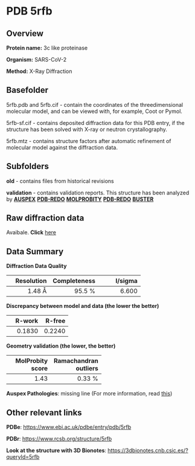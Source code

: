# PDB 5rfb

## Overview

**Protein name:** 3c like proteinase

**Organism:** SARS-CoV-2

**Method:** X-Ray Diffraction

## Basefolder

5rfb.pdb and 5rfb.cif - contain the coordinates of the threedimensional molecular model, and can be viewed with, for example, Coot or Pymol.

5rfb-sf.cif - contains deposited diffraction data for this PDB entry, if the structure has been solved with X-ray or neutron crystallography.

5rfb.mtz - contains structure factors after automatic refinement of molecular model against the diffraction data.

## Subfolders



**old** - contains files from historical revisions

**validation** - contains validation reports. This structure has been analyzed by [**AUSPEX**](https://github.com/thorn-lab/coronavirus_structural_task_force/tree/master/pdb/3c_like_proteinase/SARS-CoV-2/5rfb/validation/auspex) [**PDB-REDO**](https://github.com/thorn-lab/coronavirus_structural_task_force/tree/master/pdb/3c_like_proteinase/SARS-CoV-2/5rfb/validation/pdb-redo) [**MOLPROBITY**](https://github.com/thorn-lab/coronavirus_structural_task_force/tree/master/pdb/3c_like_proteinase/SARS-CoV-2/5rfb/validation/molprobity) [**PDB-REDO**](https://github.com/thorn-lab/coronavirus_structural_task_force/blob/master/pdb/3c_like_proteinase/SARS-CoV-2/5rfb/validation/Xtriage_output.log) [**BUSTER**](https://www.globalphasing.com/buster/wiki/index.cgi?Covid19Pdb5RFB)

## Raw diffraction data

Avaibale. **Click** [here](https://zenodo.org/record/3731294) 

## Data Summary
**Diffraction Data Quality**

|   | Resolution | Completeness| I/sigma |
|---|-------------:|----------------:|--------------:|
|   |1.48 Å|95.5  %|<img width=50/>6.600|

**Discrepancy between model and data (the lower the better)**

|   | **R-work**| **R-free**   
|---|-------------:|----------------:|           
||  0.1830|  0.2240|

**Geometry validation (the lower, the better)**

|   |**MolProbity<br>score**| **Ramachandran<br>outliers** 
|---|-------------:|----------------:|
||  1.43|  0.33 %|

**Auspex Pathologies**: missing line (For more information, read [this](https://github.com/thorn-lab/coronavirus_structural_task_force/blob/master/pdb/3c_like_proteinase/SARS-CoV-2/5rfb/validation/auspex/5rfb_auspex_comments.txt))

 



## Other relevant links 
**PDBe**:  https://www.ebi.ac.uk/pdbe/entry/pdb/5rfb
 
**PDBr**: https://www.rcsb.org/structure/5rfb 

**Look at the structure with 3D Bionotes**: https://3dbionotes.cnb.csic.es/?queryId=5rfb

